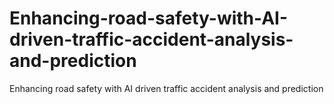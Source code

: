 # Enhancing-road-safety-with-AI-driven-traffic-accident-analysis-and-prediction
Enhancing road safety with AI driven traffic accident analysis and prediction
